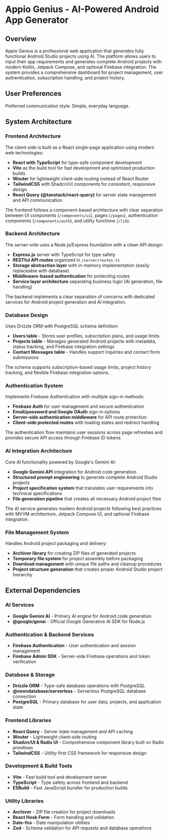 # Appio Genius - AI-Powered Android App Generator

## Overview

Appio Genius is a professional web application that generates fully functional Android Studio projects using AI. The platform allows users to input their app requirements and generates complete Android projects with modern Kotlin, Jetpack Compose, and optional Firebase integration. The system provides a comprehensive dashboard for project management, user authentication, subscription handling, and project history.

## User Preferences

Preferred communication style: Simple, everyday language.

## System Architecture

### Frontend Architecture
The client-side is built as a React single-page application using modern web technologies:
- **React with TypeScript** for type-safe component development
- **Vite** as the build tool for fast development and optimized production builds
- **Wouter** for lightweight client-side routing instead of React Router
- **TailwindCSS** with Shadcn/UI components for consistent, responsive design
- **React Query (@tanstack/react-query)** for server state management and API communication

The frontend follows a component-based architecture with clear separation between UI components (`/components/ui`), pages (`/pages`), authentication components (`/components/auth`), and utility functions (`/lib`).

### Backend Architecture
The server-side uses a Node.js/Express foundation with a clean API design:
- **Express.js** server with TypeScript for type safety
- **RESTful API routes** organized in `/server/routes.ts`
- **Storage abstraction layer** with in-memory implementation (easily replaceable with database)
- **Middleware-based authentication** for protecting routes
- **Service layer architecture** separating business logic (AI generation, file handling)

The backend implements a clear separation of concerns with dedicated services for Android project generation and AI integration.

### Database Design
Uses Drizzle ORM with PostgreSQL schema definition:
- **Users table** - Stores user profiles, subscription plans, and usage limits
- **Projects table** - Manages generated Android projects with metadata, status tracking, and Firebase integration settings
- **Contact Messages table** - Handles support inquiries and contact form submissions

The schema supports subscription-based usage limits, project history tracking, and flexible Firebase integration options.

### Authentication System
Implements Firebase Authentication with multiple sign-in methods:
- **Firebase Auth** for user management and secure authentication
- **Email/password and Google OAuth** sign-in options
- **Server-side authentication middleware** for API route protection
- **Client-side protected routes** with loading states and redirect handling

The authentication flow maintains user sessions across page refreshes and provides secure API access through Firebase ID tokens.

### AI Integration Architecture
Core AI functionality powered by Google's Gemini AI:
- **Google Gemini API** integration for Android code generation
- **Structured prompt engineering** to generate complete Android Studio projects
- **Project specification system** that translates user requirements into technical specifications
- **File generation pipeline** that creates all necessary Android project files

The AI service generates modern Android projects following best practices with MVVM architecture, Jetpack Compose UI, and optional Firebase integration.

### File Management System
Handles Android project packaging and delivery:
- **Archiver library** for creating ZIP files of generated projects
- **Temporary file system** for project assembly before packaging
- **Download management** with unique file paths and cleanup procedures
- **Project structure generation** that creates proper Android Studio project hierarchy

## External Dependencies

### AI Services
- **Google Gemini AI** - Primary AI engine for Android code generation
- **@google/genai** - Official Google Generative AI SDK for Node.js

### Authentication & Backend Services
- **Firebase Authentication** - User authentication and session management
- **Firebase Admin SDK** - Server-side Firebase operations and token verification

### Database & Storage
- **Drizzle ORM** - Type-safe database operations with PostgreSQL
- **@neondatabase/serverless** - Serverless PostgreSQL database connection
- **PostgreSQL** - Primary database for user data, projects, and application state

### Frontend Libraries
- **React Query** - Server state management and API caching
- **Wouter** - Lightweight client-side routing
- **Shadcn/UI & Radix UI** - Comprehensive component library built on Radix primitives
- **TailwindCSS** - Utility-first CSS framework for responsive design

### Development & Build Tools
- **Vite** - Fast build tool and development server
- **TypeScript** - Type safety across frontend and backend
- **ESBuild** - Fast JavaScript bundler for production builds

### Utility Libraries
- **Archiver** - ZIP file creation for project downloads
- **React Hook Form** - Form handling and validation
- **Date-fns** - Date manipulation utilities
- **Zod** - Schema validation for API requests and database operations